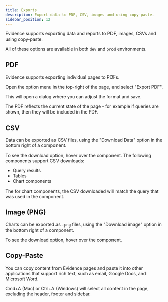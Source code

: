 ```yaml
---
title: Exports
description: Export data to PDF, CSV, images and using copy-paste.
sidebar_position: 12
---
```


Evidence supports exporting data and reports to PDF, images, CSVs and using copy-paste.

All of these options are available in both `dev` and `prod` environments.

## PDF

Evidence supports exporting individual pages to PDFs.

Open the option menu in the top-right of the page, and select "Export PDF".

This will open a dialog where you can adjust the format and save.

The PDF reflects the current state of the page - for example if queries are shown, then they will be included in the PDF.

## CSV

Data can be exported as CSV files, using the "Download Data" option in the bottom right of a component.

To see the download option, hover over the component. The following components support CSV downloads:

- Query results
- Tables
- Chart components

The for chart components, the CSV downloaded will match the query that was used in the component.

## Image (PNG)

Charts can be exported as `.png` files, using the "Download image" option in the bottom right of a component.

To see the download option, hover over the component.

## Copy-Paste

You can copy content from Evidence pages and paste it into other applications that support rich text, such as email, Google Docs, and Microsoft Word.

Cmd+A (Mac) or Ctrl+A (Windows) will select all content in the page, excluding the header, footer and sidebar.
